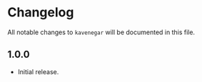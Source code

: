# Changelog

All notable changes to `kavenegar` will be documented in this file.

## 1.0.0

- Initial release.
